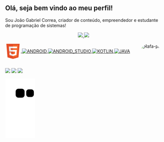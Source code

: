 ## Olá, seja bem vindo ao meu perfil! 
Sou  João Gabriel Correa, criador de conteúdo, empreendedor e estudante de programação de sistemas!
<div align="center">
  <a href="https://github.com/JoaoGabrielCorrea">
  <img height="180em" src="https://github-readme-stats.vercel.app/api?username=JoaoGabrielCorrea&show_icons=true&theme=dracula&include_all_commits=true&count_private=true"/>
  <img height="180em" src="https://github-readme-stats.vercel.app/api/top-langs/?username=JoaoGabrielCorrea&layout=compact&langs_count=7&theme=dracula"/>
</div>
<div style="display: inline_block"><br>
 
  <img align="center" alt="HTML" height="50" width="50" src="https://raw.githubusercontent.com/devicons/devicon/master/icons/html5/html5-original.svg">
  <img align="center" alt="ANDROID" height="50" width="50" src="https://cdn.jsdelivr.net/gh/devicons/devicon/icons/android/android-original-wordmark.svg">
  <img align="center" alt="ANDROID_STUDIO" height="50" width="50" src="https://cdn.jsdelivr.net/gh/devicons/devicon/icons/androidstudio/androidstudio-original.svg">
  <img align="center" alt="KOTLIN" height="50" width="50" src="https://cdn.jsdelivr.net/gh/devicons/devicon/icons/kotlin/kotlin-original.svg">
  <img align="center" alt="JAVA" height="50" width="50" src="https://cdn.jsdelivr.net/gh/devicons/devicon/icons/java/java-original.svg">
 
 
  
  <img align="right" alt="Rafa-pic" height="150" style="border-radius:50px;" src="https://pbs.twimg.com/tweet_video_thumb/FTTd8UKX0AIU4Js?format=jpg&name=240x240">
</div>
  
  ##
 
<div> 
  <a href="https://www.youtube.com/user/JoaoGabrielCorrea/videos" target="_blank"><img src="https://img.shields.io/badge/YouTube-FF0000?style=for-the-badge&logo=youtube&logoColor=white" target="_blank"></a>
  <a href = "mailto:concorrenciaps@gmail.com"><img src="https://img.shields.io/badge/-Gmail-%23333?style=for-the-badge&logo=gmail&logoColor=white" target="_blank"></a>
  <a href="https://www.linkedin.com/in/jo%C3%A3o-gabriel-correa-35664333/" target="_blank"><img src="https://img.shields.io/badge/-LinkedIn-%230077B5?style=for-the-badge&logo=linkedin&logoColor=white" target="_blank"></a> 
 
  ![Snake animation](https://github.com/rafaballerini/rafaballerini/blob/output/github-contribution-grid-snake.svg)
 
</div>
